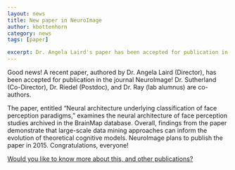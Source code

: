```yaml
---
layout: news
title: New paper in NeuroImage
author: kbottenhorn
category: news
tags: [paper]

excerpt: Dr. Angela Laird's paper has been accepted for publication in NeuroImage!
---
```


Good news! A recent paper, authored by Dr. Angela Laird (Director), has been accepted for publication in the journal NeuroImage! Dr. Sutherland (Co-Director), Dr. Riedel (Postdoc), and Dr. Ray (lab alumnus) are co-authors.

The paper, entitled “Neural architecture underlying classification of face perception paradigms,” examines the neural architecture of face perception studies archived in the BrainMap database. Overall, findings from the paper demonstrate that large-scale data mining approaches can inform the evolution of theoretical cognitive models. NeuroImage plans to publish the paper in 2015. Congratulations, everyone!

[Would you like to know more about this, and other publications?](https://nbclab.github.io/papers/)
